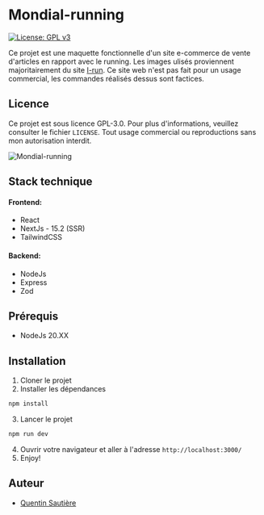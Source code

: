 # Mondial-running

[![License: GPL v3](https://img.shields.io/badge/License-GPLv3-blue.svg)](https://www.gnu.org/licenses/gpl-3.0)

Ce projet est une maquette fonctionnelle d'un site e-commerce de vente d'articles en rapport avec le running. 
Les images ulisés proviennent majoritairement du site [I-run](https://www.i-run.fr/).
Ce site web n'est pas fait pour un usage commercial, les commandes réalisés dessus sont factices.

## Licence
Ce projet est sous licence GPL-3.0. Pour plus d'informations, veuillez consulter le fichier `LICENSE`.
Tout usage commercial ou reproductions sans mon autorisation interdit.

![Mondial-running](https://cdn.quentinsautiere.com/mondial-running/screenshots/home.png)

## Stack technique
#### Frontend:  
- React
- NextJs - 15.2 (SSR)
- TailwindCSS    
#### Backend:
- NodeJs
- Express
- Zod

## Prérequis
- NodeJs 20.XX

## Installation
1. Cloner le projet
2. Installer les dépendances
```bash
npm install
```
3. Lancer le projet
```bash
npm run dev
```
4. Ouvrir votre navigateur et aller à l'adresse `http://localhost:3000/`
5. Enjoy!

## Auteur
- [Quentin Sautière](https://quentinsautiere.com/)